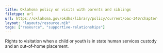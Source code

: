 ```yaml
---
title: Oklahoma policy on visits with parents and siblings
filetype: url
url: https://oklahoma.gov/okdhs/library/policy/current/oac-340/chapter-75/subchapter-6/parts-5/child-s-visitation-with-parents-and-siblings.html
layout: "layouts/resource.njk"
tags: ["resource", "supportive-relationships"]
---
```


Rights to visitation when a child or youth is in state human services custody and an out-of-home placement.